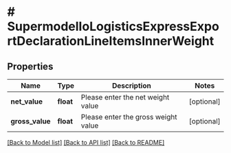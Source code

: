 # # SupermodelIoLogisticsExpressExportDeclarationLineItemsInnerWeight

## Properties

Name | Type | Description | Notes
------------ | ------------- | ------------- | -------------
**net_value** | **float** | Please enter the net weight value | [optional]
**gross_value** | **float** | Please enter the gross weight value | [optional]

[[Back to Model list]](../../README.md#models) [[Back to API list]](../../README.md#endpoints) [[Back to README]](../../README.md)
